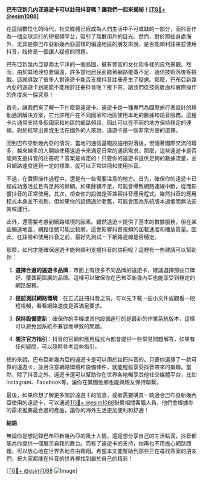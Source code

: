 **巴布亚新几内亚遠遊卡可以註冊抖音嗎？讓我們一起來揭秘！[[TG💪+ @esim1088](https://t.me/s/esim1088)]**

在這個數位化的時代，社交媒體已經成為人們生活中不可或缺的一部分，而抖音作為一個全球流行的短視頻平台，吸引了無數用戶的目光。然而，對於那些身處海外，尤其是像巴布亞新幾內亞這樣的偏遠地區的朋友來說，是否能順利註冊並使用抖音，始終是一個讓人疑惑的問題。

巴布亞新幾內亞是南太平洋的一個島國，擁有豐富的文化和多樣的自然景觀。然而，由於其地理位置偏遠，許多當地居民面臨著網路覆蓋不足、通信技術落後等挑戰。這就導致了很多人對遠遊卡能否支援抖音註冊產生了疑慮。那麼，巴布亞新幾內亞的遠遊卡到底能不能用於註冊抖音呢？接下來，讓我們從技術層面和實際操作的角度來一探究竟！

首先，讓我們來了解一下什麼是遠遊卡。遠遊卡是一種專門為國際旅行者設計的移動通訊解決方案，它允許用戶在不同國家和地區使用本地的數據和語音服務。這種卡片通常支持多個國家和地區的網路頻段，因此可以在不同的地方保持穩定的連線。對於經常出差或生活在國外的人來說，遠遊卡是一個非常方便的選擇。

回到巴布亞新幾內亞的情況，當地的通信基礎設施相對落後，但隨著國際交流的增多，越來越多的人開始使用遠遊卡來滿足日常的通訊需求。那麼，這些遠遊卡是否能夠支援抖音的註冊呢？答案是肯定的！只要你的遠遊卡提供足夠的數據流量，並且網路速度達到一定的標準，就可以正常註冊和使用抖音。

不過，在實際操作過程中，還是有一些需要注意的地方。首先，確保你的遠遊卡已經成功激活並且有足夠的餘額。如果餘額不足，可能會導致網路連線中斷，從而影響抖音的正常使用。其次，檢查你的設備是否兼容抖音應用程式。雖然抖音的應用程式本身並不挑剔，但如果你的設備過於老舊，可能會因為系統版本過低而無法安裝或運行。

此外，還需要考慮到網路環境的因素。雖然遠遊卡提供了基本的數據服務，但在某些偏遠地區，網路信號可能比較弱，這會影響抖音視頻的加載速度和播放質量。因此，在註冊和使用抖音之前，最好先測試一下網路連線是否穩定。

那麼，如何才能確保遠遊卡能夠順利支援抖音的註冊呢？這裡有一些建議可以幫助你：

1. **選擇合適的遠遊卡品牌**：市面上有很多不同品牌的遠遊卡，建議選擇那些口碑好、覆蓋範圍廣的品牌。這樣可以確保你在巴布亞新幾內亞也能享受到穩定的網路服務。
   
2. **提前測試網路環境**：在正式註冊抖音之前，可以先下載一些小文件或觀看一段短視頻，看看網路速度是否滿足要求。

3. **保持設備更新**：確保你的手機或其他設備運行的是最新的作業系統版本，這樣可以避免因系統不兼容而導致的問題。

4. **關注官方指引**：抖音的官網和應用程式內都會提供一些常見問題解答，如果有任何疑問，可以隨時參考這些指引。

總的來說，巴布亞新幾內亞的遠遊卡是可以用於註冊抖音的。只要你選擇了一款可靠的遠遊卡，並且注意網路環境和設備條件，就能輕鬆享受抖音帶來的樂趣。當然，除了抖音之外，遠遊卡還可以幫助你在世界各地暢享其他社交媒體平台，比如Instagram、Facebook等，讓你在異國他鄉也能與親友保持聯繫。

最後，如果你想了解更多關於遠遊卡的信息，或者需要購買一款適合巴布亞新幾內亞使用的遠遊卡，可以通過[TG💪+ @esim1088](https://t.me/s/esim1088)聯繫相關客服人員。他們會根據你的需求推薦最合適的產品，讓你的海外生活更加便利和舒適！

**結語**

無論你是想記錄巴布亞新幾內亞的風土人情，還是想分享自己的生活點滴，抖音都能為你提供一個展示自我的舞台。而有了遠遊卡的支持，你再也不用擔心網路問題，可以放心地在世界各地自由翱翔。希望本文能幫助到那些正在尋找答案的朋友們，祝大家都能在抖音的世界裡找到屬於自己的精彩！

[[TG💪+ @esim1088](https://t.me/s/esim1088) ![Image](https://i.postimg.cc/4NQfJmqS/Snipaste-2025-05-13-00-14-12.png)]